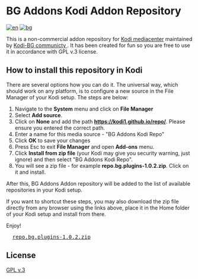 

# BG Addons Kodi Addon Repository 
[![en](https://img.shields.io/badge/lang-en-red.svg)](./Readme.bg-bg.md)
[![bg](https://img.shields.io/badge/lang-bg--bg-green.svg)](./Readme.md)

This is a non-commercial addon repository for [Kodi mediacenter](https://kodi.tv) 
maintained by [Kodi-BG communicty ](https://kodibg.org/forum/) .
It has been created for fun so you are free to use it in  accordance 
with GPL v.3 license.

## How to install this repository in Kodi

There are several options how you can do it. The universal way, which 
should work on any platform, is to configure a new source in the 
File Manager of your Kodi setup. The steps are below:

1. Navigate to the **System** menu and click on **File Manager**
2. Select **Add source**. 
3. Click on **None** and add the path **https://kodi1.github.io/repo/**. 
   Please ensure you entered the correct path.
5. Enter a name for this media source - "BG Addons Kodi Repo"
6. Click **OK** to save your changes
7. Press Esc to exit **File Manager** and open **Add-ons** menu.
8. Click **Install from zip file** (your Kodi may give you security warning, just ignore)
   and then select "BG Addons Kodi Repo".
9. You will see a zip file - for example **repo.bg.plugins-1.0.2.zip**. Click on it
   and install.
   
After this, BG Addons Addon repository will be added to the list of available repositories
in your Kodi setup.

If you want to shortcut these steps, you may also download the zip file directly 
from any browser using the links above, place it in the Home folder of your
Kodi setup and install from there.

Enjoy!

<pre>
  <a id="download_link" href="repo.bg.plugins-1.0.2.zip">repo.bg.plugins-1.0.2.zip</a>   
</pre>

## License

[GPL v.3](http://www.gnu.org/copyleft/gpl.html)
